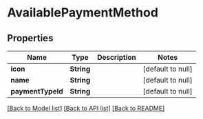 # AvailablePaymentMethod
## Properties

| Name | Type | Description | Notes |
|------------ | ------------- | ------------- | -------------|
| **icon** | **String** |  | [default to null] |
| **name** | **String** |  | [default to null] |
| **paymentTypeId** | **String** |  | [default to null] |

[[Back to Model list]](../README.md#documentation-for-models) [[Back to API list]](../README.md#documentation-for-api-endpoints) [[Back to README]](../README.md)

